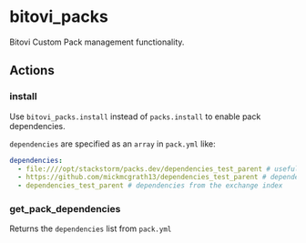 # bitovi_packs

Bitovi Custom Pack management functionality.

## Actions

### install
Use `bitovi_packs.install` instead of `packs.install` to enable pack dependencies.

`dependencies` are specified as an `array` in `pack.yml` like:
```yml
dependencies:
  - file:////opt/stackstorm/packs.dev/dependencies_test_parent # useful for local development
  - https://github.com/mickmcgrath13/dependencies_test_parent # dependencies from github
  - dependencies_test_parent # dependencies from the exchange index
```

### get_pack_dependencies
Returns the `dependencies` list from `pack.yml`